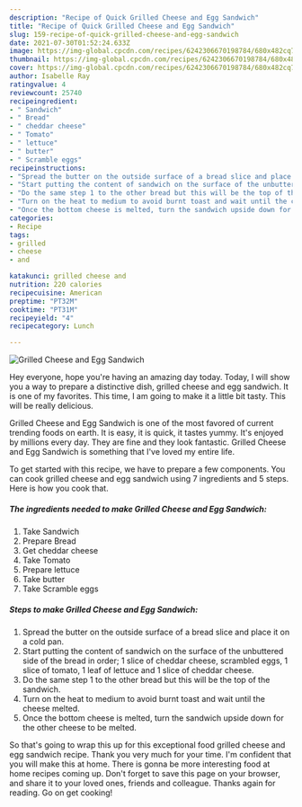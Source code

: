 ```yaml
---
description: "Recipe of Quick Grilled Cheese and Egg Sandwich"
title: "Recipe of Quick Grilled Cheese and Egg Sandwich"
slug: 159-recipe-of-quick-grilled-cheese-and-egg-sandwich
date: 2021-07-30T01:52:24.633Z
image: https://img-global.cpcdn.com/recipes/6242306670198784/680x482cq70/grilled-cheese-and-egg-sandwich-recipe-main-photo.jpg
thumbnail: https://img-global.cpcdn.com/recipes/6242306670198784/680x482cq70/grilled-cheese-and-egg-sandwich-recipe-main-photo.jpg
cover: https://img-global.cpcdn.com/recipes/6242306670198784/680x482cq70/grilled-cheese-and-egg-sandwich-recipe-main-photo.jpg
author: Isabelle Ray
ratingvalue: 4
reviewcount: 25740
recipeingredient:
- " Sandwich"
- " Bread"
- " cheddar cheese"
- " Tomato"
- " lettuce"
- " butter"
- " Scramble eggs"
recipeinstructions:
- "Spread the butter on the outside surface of a bread slice and place it on a cold pan."
- "Start putting the content of sandwich on the surface of the unbuttered side of the bread in order; 1 slice of cheddar cheese, scrambled eggs, 1 slice of tomato, 1 leaf of lettuce and 1 slice of cheddar cheese."
- "Do the same step 1 to the other bread but this will be the top of the sandwich."
- "Turn on the heat to medium to avoid burnt toast and wait until the cheese melted."
- "Once the bottom cheese is melted, turn the sandwich upside down for the other cheese to be melted."
categories:
- Recipe
tags:
- grilled
- cheese
- and

katakunci: grilled cheese and 
nutrition: 220 calories
recipecuisine: American
preptime: "PT32M"
cooktime: "PT31M"
recipeyield: "4"
recipecategory: Lunch

---
```



![Grilled Cheese and Egg Sandwich](https://img-global.cpcdn.com/recipes/6242306670198784/680x482cq70/grilled-cheese-and-egg-sandwich-recipe-main-photo.jpg)

Hey everyone, hope you're having an amazing day today. Today, I will show you a way to prepare a distinctive dish, grilled cheese and egg sandwich. It is one of my favorites. This time, I am going to make it a little bit tasty. This will be really delicious.

Grilled Cheese and Egg Sandwich is one of the most favored of current trending foods on earth. It is easy, it is quick, it tastes yummy. It's enjoyed by millions every day. They are fine and they look fantastic. Grilled Cheese and Egg Sandwich is something that I've loved my entire life.




To get started with this recipe, we have to prepare a few components. You can cook grilled cheese and egg sandwich using 7 ingredients and 5 steps. Here is how you cook that.

<!--inarticleads1-->

##### The ingredients needed to make Grilled Cheese and Egg Sandwich:

1. Take  Sandwich
1. Prepare  Bread
1. Get  cheddar cheese
1. Take  Tomato
1. Prepare  lettuce
1. Take  butter
1. Take  Scramble eggs




<!--inarticleads2-->

##### Steps to make Grilled Cheese and Egg Sandwich:

1. Spread the butter on the outside surface of a bread slice and place it on a cold pan.
1. Start putting the content of sandwich on the surface of the unbuttered side of the bread in order; 1 slice of cheddar cheese, scrambled eggs, 1 slice of tomato, 1 leaf of lettuce and 1 slice of cheddar cheese.
1. Do the same step 1 to the other bread but this will be the top of the sandwich.
1. Turn on the heat to medium to avoid burnt toast and wait until the cheese melted.
1. Once the bottom cheese is melted, turn the sandwich upside down for the other cheese to be melted.




So that's going to wrap this up for this exceptional food grilled cheese and egg sandwich recipe. Thank you very much for your time. I'm confident that you will make this at home. There is gonna be more interesting food at home recipes coming up. Don't forget to save this page on your browser, and share it to your loved ones, friends and colleague. Thanks again for reading. Go on get cooking!
